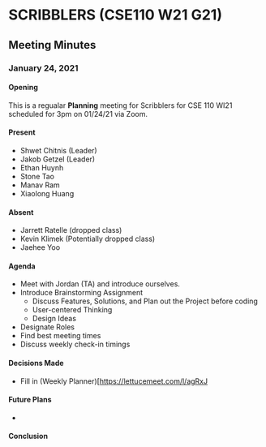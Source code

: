 # SCRIBBLERS (CSE110 W21 G21)
## Meeting Minutes
### January 24, 2021

#### Opening

This is a regualar **Planning** meeting for Scribblers for CSE 110 WI21 scheduled for 3pm on 01/24/21 via Zoom.

#### Present

 - Shwet Chitnis (Leader)
 - Jakob Getzel (Leader)
 - Ethan Huynh
 - Stone Tao
 - Manav Ram
 - Xiaolong Huang

#### Absent

 - Jarrett Ratelle (dropped class)
 - Kevin Klimek (Potentially dropped class)
 - Jaehee Yoo

#### Agenda

 - Meet with Jordan (TA) and introduce ourselves.
 - Introduce Brainstorming Assignment
    - Discuss Features, Solutions, and Plan out the Project before coding
    - User-centered Thinking
    - Design Ideas
 - Designate Roles
 - Find best meeting times
 - Discuss weekly check-in timings

#### Decisions Made

 - Fill in (Weekly Planner)[https://lettucemeet.com/l/agRxJ

#### Future Plans

 - 

#### Conclusion


